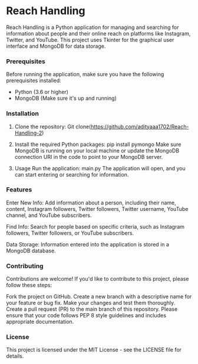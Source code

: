 # Reach Handling

Reach Handling is a Python application for managing and searching for information about people and their online reach on platforms like Instagram, Twitter, and YouTube. This project uses Tkinter for the graphical user interface and MongoDB for data storage.



### Prerequisites

Before running the application, make sure you have the following prerequisites installed:

- Python (3.6 or higher)
- MongoDB (Make sure it's up and running)

### Installation

1. Clone the repository: Git clone(https://github.com/adityaaa1702/Reach-Handling-2)

2. Install the required Python packages:
pip install pymongo
Make sure MongoDB is running on your local machine or update the MongoDB connection URI in the code to point to your MongoDB server.

3. Usage
Run the application:
main.py
The application will open, and you can start entering or searching for information.


### Features
Enter New Info: Add information about a person, including their name, content, Instagram followers, Twitter followers, Twitter username, YouTube channel, and YouTube subscribers.

Find Info: Search for people based on specific criteria, such as Instagram followers, Twitter followers, or YouTube subscribers.

Data Storage: Information entered into the application is stored in a MongoDB database.

### Contributing
Contributions are welcome! If you'd like to contribute to this project, please follow these steps:

Fork the project on GitHub.
Create a new branch with a descriptive name for your feature or bug fix.
Make your changes and test them thoroughly.
Create a pull request (PR) to the main branch of this repository.
Please ensure that your code follows PEP 8 style guidelines and includes appropriate documentation.

### License
This project is licensed under the MIT License - see the LICENSE file for details.



